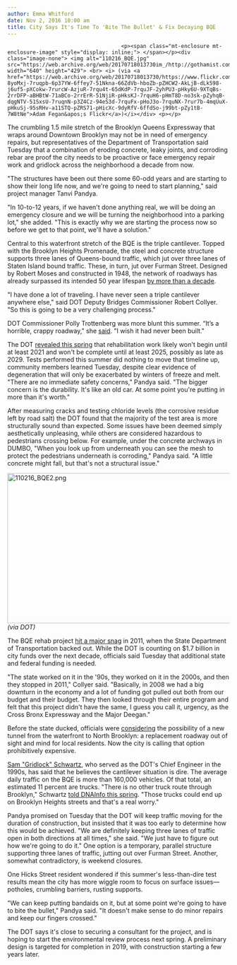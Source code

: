 ```yaml
---
author: Emma Whitford
date: Nov 2, 2016 10:00 am
title: City Says It's Time To 'Bite The Bullet' & Fix Decaying BQE
---
```


	
										<p><span class="mt-enclosure mt-enclosure-image" style="display: inline;"> </span></p><div class="image-none"> <img alt="110216_BQE.jpg" src="https://web.archive.org/web/20170718013730im_/http://gothamist.com/attachments/nyc_ewhitford/110216_BQE.jpg" width="640" height="429"> <br> <i> (via <a href="https://web.archive.org/web/20170718013730/https://www.flickr.com/photos/afagen/4961070908/in/photolist-8yoMxj-7ruqpb-6p37YW-6ffey7-51Nkna-66ZdVb-hboZb-pZHCW2-AkLjB-dLk598-j6uf5-pXCokw-7rurcW-AzjuR-7rqu4t-65dKdP-7rquJF-2yhPU3-pHky6U-9XTqBs-2rrDFP-aBHBtW-71aBCo-2rrErR-51NjiR-pHksKJ-7rquH6-pHmT8D-no3sk-pZyhqB-dqgNTV-51SxsU-7ruqnN-p3Z4Cz-94eS3d-7rquFx-pHoJ3o-7rquNX-7rur7b-4mqUuX-pHkuSj-95sRHv-a11STQ-pZRS71-pHicXc-9dyRfV-6ffdSo-j99bt-pZy1tB-7W8tNe">Adam Fegan&apos;s Flickr</a>)</i></div> <p></p>

<p>The crumbling 1.5 mile stretch of the Brooklyn Queens Expressway that wraps around Downtown Brooklyn may not be in need of emergency repairs, but representatives of the Department of Transportation said Tuesday that a combination of eroding concrete, leaky joints, and corroding rebar are proof the city needs to be proactive or face emergency repair work and gridlock across the neighborhood a decade from now. </p>

<p>&quot;The structures have been out there some 60-odd years and are starting to show their long life now, and we&apos;re going to need to start planning,&quot; said project manager Tanvi Pandya. </p>

<p>&quot;In 10-to-12 years, if we haven&apos;t done anything real, we will be doing an emergency closure and we will be turning the neighborhood into a parking lot,&quot; she added. &quot;This is exactly why we are starting the process now so before we get to that point, we&apos;ll have a solution.&quot; </p>

<p>Central to this waterfront stretch of the BQE is the triple cantilever. Topped with the Brooklyn Heights Promenade, the steel and concrete structure supports three lanes of Queens-bound traffic, which jut over three lanes of Staten Island bound traffic. These, in turn, jut over Furman Street. Designed by Robert Moses and constructed in 1948, the network of roadways has already surpassed its intended 50 year lifespan <a href="https://web.archive.org/web/20170718013730/http://www.brooklynpaper.com/stories/32/19/32_19_mm_bqe_meeting.html">by more than a decade</a>. </p>

<p>&quot;I have done a lot of traveling. I have never seen a triple cantilever anywhere else,&quot; said DOT Deputy Bridges Commissioner Robert Collyer. &quot;So this is going to be a very challenging process.&quot; </p>

<p>DOT Commissioner Polly Trottenberg was more blunt this summer. &#x201C;It&#x2019;s a horrible, crappy roadway,&quot; she <a href="https://web.archive.org/web/20170718013730/http://www.wsj.com/articles/bqe-cantilever-work-promises-pain-1467334641">said</a>. &quot;I wish it had never been built.&quot; </p>

<p>The DOT <a href="https://web.archive.org/web/20170718013730/https://www.dnainfo.com/new-york/20160421/brooklyn-heights/bqe-reconstruction-wont-start-for-at-least-5-years-dot-says">revealed this spring</a> that rehabilitation work likely won&apos;t begin until at least 2021 and won&apos;t be complete until at least 2025, possibly as late as 2029. Tests performed this summer did nothing to move that timeline up, community members learned Tuesday, despite clear evidence of degeneration that will only be exacerbated by winters of freeze and melt. &quot;There are no immediate safety concerns,&quot; Pandya said. &quot;The bigger concern is the durability. It&apos;s like an old car. At some point you&apos;re putting in more than it&apos;s worth.&quot; </p>

<p>After measuring cracks and testing chloride levels (the corrosive residue left by road salt) the DOT found that the majority of the test area is more structurally sound than expected. Some issues have been deemed simply aesthetically unpleasing, while others are considered hazardous to pedestrians crossing below. For example, under the concrete archways in DUMBO, &quot;When you look up from underneath you can see the mesh to protect the pedestrians underneath is corroding,&quot; Pandya said. &quot;A little concrete might fall, but that&apos;s not a structural issue.&quot; </p>

<p><span class="mt-enclosure mt-enclosure-image" style="display: inline;"> </span></p><div class="image-none"> <img alt="110216_BQE2.png" src="https://web.archive.org/web/20170718013730im_/http://gothamist.com/attachments/nyc_ewhitford/110216_BQE2.png" width="640" height="340"> <br> <i> (via DOT)</i></div> <p></p>

<p>The BQE rehab project <a href="https://web.archive.org/web/20170718013730/http://www.brooklynpaper.com/stories/34/48/all_bqerepairsnub_2011_12_02_bk.html">hit a major snag</a> in 2011, when the State Department of Transportation backed out. While the DOT is counting on $1.7 billion in city funds over the next decade, officials said Tuesday that additional state and federal funding is needed. </p>

<p>&quot;The state worked on it in the &apos;90s, they worked on it in the 2000s, and then they stopped in 2011,&quot; Collyer said. &quot;Basically, in 2008 we had a big downturn in the economy and a lot of funding got pulled out both from our budget and their budget. They then looked through their entire program and felt that this project didn&apos;t have the same, I guess you call it, urgency, as the Cross Bronx Expressway and the Major Deegan.&quot; </p>

<p>Before the state ducked, officials were <a href="https://web.archive.org/web/20170718013730/http://www.brooklynpaper.com/stories/33/34/all_bqetunnel_2010_08_27_bk.html">considering</a> the possibility of a new tunnel from the waterfront to North Brooklyn: a replacement roadway out of sight and mind for local residents. Now the city is calling that option prohibitively expensive.  </p>

<p><a href="https://web.archive.org/web/20170718013730/http://gothamist.com/tags/gridlocksam">Sam &quot;Gridlock&quot; Schwartz</a>, who served as the DOT&apos;s Chief Engineer in the 1990s, has said that he believes the cantilever situation is dire. The average daily traffic on the BQE is more than 160,000 vehicles. Of that total, an estimated 11 percent are trucks. &quot;There is no other truck route through Brooklyn,&quot; Schwartz <a href="https://web.archive.org/web/20170718013730/https://www.dnainfo.com/new-york/20160421/brooklyn-heights/bqe-reconstruction-wont-start-for-at-least-5-years-dot-says">told DNAInfo this spring</a>. &quot;Those trucks could end up on Brooklyn Heights streets and that&apos;s a real worry.&quot; </p>

<p>Pandya promised on Tuesday that the DOT will keep traffic moving for the duration of construction, but insisted that it was too early to determine how this would be achieved. &quot;We are definitely keeping three lanes of traffic open in both directions at all times,&quot; she said. &quot;We just have to figure out how we&apos;re going to do it.&quot; One option is a temporary, parallel structure supporting three lanes of traffic, jutting out over Furman Street. Another, somewhat contradictory, is weekend closures. </p>

<p>One Hicks Street resident wondered if this summer&apos;s less-than-dire test results mean the city has more wiggle room to focus on surface issues&#x2014;potholes, crumbling barriers, rusting supports. </p>

<p>&quot;We can keep putting bandaids on it, but at some point we&apos;re going to have to bite the bullet,&quot; Pandya said. &quot;It doesn&apos;t make sense to do minor repairs and keep our fingers crossed.&quot; </p>

<p>The DOT says it&apos;s close to securing a consultant for the project, and is hoping to start the environmental review process next spring. A preliminary design is targeted for completion in 2019, with construction starting a few years later. </p>					
										
									
				